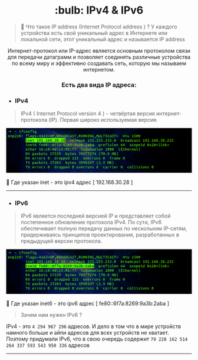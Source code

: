 <h1 align="center">
 :bulb: IPv4 & IPv6
</h1>

> :mag_right:  Что такое IP address (Internet Protocol address ) ? У каждого устройства есть свой уникальный адрес в Интернете или локальной сети, этот уникальный адрес и называется IP address

<p align="center">
Интернет-протокол или IP-адрес является основным протоколом связи для передачи датаграмм и позволяет соединять различные устройства по всему миру и эффективно создавать сеть, которую мы называем интернетом. 
</p>

<h3 align="center">
Есть два вида IP адреса:
</h3>

* ### IPv4 
> IPv4 ( Internet Protocol version 4 ) - четвёртая версия интернет-протокола (IP). Первая широко используемая версия.
 
<p align="center" width="100%">
    <img src="https://github.com/airgedon/DevOps/blob/main/Operating_System/Linux/Linux%20CLI/PNG_2/Screenshot%20from%202022-09-05%2010-58-30.png"> 
</p>

:mag_right: Где указан inet - это ipv4 адрес [ 192.168.30.28 ]

---
* ### IPv6 

> IPv6 является последней версией IP и представляет собой постепенное обновление протокола IPv4. По сути, IPv6 обеспечивает полную передачу данных по нескольким IP-сетям, придерживаясь принципов проектирования, разработанных в предыдущей версии протокола.

<p align="center" width="100%">
    <img src="https://github.com/airgedon/DevOps/blob/main/Operating_System/Linux/Linux%20CLI/PNG_2/Screenshot%20from%202022-09-05%2010-58-37.png"> 
</p>

:mag_right: Где указан inet6 - это ipv6 адрес [ fe80::6f7a:8269:9a3b:2aba ]
 
> Зачем нам нужен IPv6 ?

IPv4 - это `4 294 967 296` адресов. И дело в том что в мире устройств намного больше и айпи адресов для всех устройств не хватает. Поэтому придумали IPv6, что в свою очередь содержит `79 228 162 514 264 337 593 543 950 336` адресов

---
